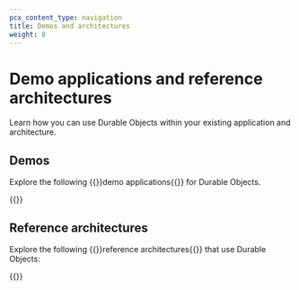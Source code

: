 ```yaml
---
pcx_content_type: navigation
title: Demos and architectures
weight: 8
---
```


# Demo applications and reference architectures

Learn how you can use Durable Objects within your existing application and architecture.

## Demos

Explore the following {{<glossary-tooltip term_id="demo application">}}demo applications{{</glossary-tooltip>}} for Durable Objects.

{{<external-resources resource_type="apps" products="Durable Objects">}}

## Reference architectures

Explore the following {{<glossary-tooltip term_id="reference architecture">}}reference architectures{{</glossary-tooltip>}} that use Durable Objects:

{{<resource-by-selector products="Durable Objects" resource_type="reference-architecture,design-guide,reference-architecture-diagram">}}